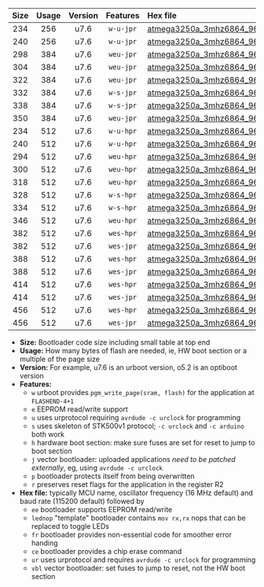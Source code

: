|Size|Usage|Version|Features|Hex file|
|:-:|:-:|:-:|:-:|:--|
|234|256|u7.6|`w-u-jpr`|[atmega3250a_3mhz6864_9600bps_ur_vbl.hex](https://raw.githubusercontent.com/stefanrueger/urboot/main/bootloaders/atmega3250a/fcpu_3mhz6864/9600_bps/atmega3250a_3mhz6864_9600bps_ur_vbl.hex)|
|240|256|u7.6|`w-u-jpr`|[atmega3250a_3mhz6864_9600bps_lednop_ur_vbl.hex](https://raw.githubusercontent.com/stefanrueger/urboot/main/bootloaders/atmega3250a/fcpu_3mhz6864/9600_bps/atmega3250a_3mhz6864_9600bps_lednop_ur_vbl.hex)|
|298|384|u7.6|`weu-jpr`|[atmega3250a_3mhz6864_9600bps_ee_ur_vbl.hex](https://raw.githubusercontent.com/stefanrueger/urboot/main/bootloaders/atmega3250a/fcpu_3mhz6864/9600_bps/atmega3250a_3mhz6864_9600bps_ee_ur_vbl.hex)|
|304|384|u7.6|`weu-jpr`|[atmega3250a_3mhz6864_9600bps_ee_lednop_ur_vbl.hex](https://raw.githubusercontent.com/stefanrueger/urboot/main/bootloaders/atmega3250a/fcpu_3mhz6864/9600_bps/atmega3250a_3mhz6864_9600bps_ee_lednop_ur_vbl.hex)|
|322|384|u7.6|`weu-jpr`|[atmega3250a_3mhz6864_9600bps_ee_lednop_fr_ur_vbl.hex](https://raw.githubusercontent.com/stefanrueger/urboot/main/bootloaders/atmega3250a/fcpu_3mhz6864/9600_bps/atmega3250a_3mhz6864_9600bps_ee_lednop_fr_ur_vbl.hex)|
|332|384|u7.6|`w-s-jpr`|[atmega3250a_3mhz6864_9600bps_vbl.hex](https://raw.githubusercontent.com/stefanrueger/urboot/main/bootloaders/atmega3250a/fcpu_3mhz6864/9600_bps/atmega3250a_3mhz6864_9600bps_vbl.hex)|
|338|384|u7.6|`w-s-jpr`|[atmega3250a_3mhz6864_9600bps_lednop_vbl.hex](https://raw.githubusercontent.com/stefanrueger/urboot/main/bootloaders/atmega3250a/fcpu_3mhz6864/9600_bps/atmega3250a_3mhz6864_9600bps_lednop_vbl.hex)|
|350|384|u7.6|`weu-jpr`|[atmega3250a_3mhz6864_9600bps_ee_lednop_fr_ce_ur_vbl.hex](https://raw.githubusercontent.com/stefanrueger/urboot/main/bootloaders/atmega3250a/fcpu_3mhz6864/9600_bps/atmega3250a_3mhz6864_9600bps_ee_lednop_fr_ce_ur_vbl.hex)|
|234|512|u7.6|`w-u-hpr`|[atmega3250a_3mhz6864_9600bps_ur.hex](https://raw.githubusercontent.com/stefanrueger/urboot/main/bootloaders/atmega3250a/fcpu_3mhz6864/9600_bps/atmega3250a_3mhz6864_9600bps_ur.hex)|
|240|512|u7.6|`w-u-hpr`|[atmega3250a_3mhz6864_9600bps_lednop_ur.hex](https://raw.githubusercontent.com/stefanrueger/urboot/main/bootloaders/atmega3250a/fcpu_3mhz6864/9600_bps/atmega3250a_3mhz6864_9600bps_lednop_ur.hex)|
|294|512|u7.6|`weu-hpr`|[atmega3250a_3mhz6864_9600bps_ee_ur.hex](https://raw.githubusercontent.com/stefanrueger/urboot/main/bootloaders/atmega3250a/fcpu_3mhz6864/9600_bps/atmega3250a_3mhz6864_9600bps_ee_ur.hex)|
|300|512|u7.6|`weu-hpr`|[atmega3250a_3mhz6864_9600bps_ee_lednop_ur.hex](https://raw.githubusercontent.com/stefanrueger/urboot/main/bootloaders/atmega3250a/fcpu_3mhz6864/9600_bps/atmega3250a_3mhz6864_9600bps_ee_lednop_ur.hex)|
|318|512|u7.6|`weu-hpr`|[atmega3250a_3mhz6864_9600bps_ee_lednop_fr_ur.hex](https://raw.githubusercontent.com/stefanrueger/urboot/main/bootloaders/atmega3250a/fcpu_3mhz6864/9600_bps/atmega3250a_3mhz6864_9600bps_ee_lednop_fr_ur.hex)|
|328|512|u7.6|`w-s-hpr`|[atmega3250a_3mhz6864_9600bps.hex](https://raw.githubusercontent.com/stefanrueger/urboot/main/bootloaders/atmega3250a/fcpu_3mhz6864/9600_bps/atmega3250a_3mhz6864_9600bps.hex)|
|334|512|u7.6|`w-s-hpr`|[atmega3250a_3mhz6864_9600bps_lednop.hex](https://raw.githubusercontent.com/stefanrueger/urboot/main/bootloaders/atmega3250a/fcpu_3mhz6864/9600_bps/atmega3250a_3mhz6864_9600bps_lednop.hex)|
|346|512|u7.6|`weu-hpr`|[atmega3250a_3mhz6864_9600bps_ee_lednop_fr_ce_ur.hex](https://raw.githubusercontent.com/stefanrueger/urboot/main/bootloaders/atmega3250a/fcpu_3mhz6864/9600_bps/atmega3250a_3mhz6864_9600bps_ee_lednop_fr_ce_ur.hex)|
|382|512|u7.6|`wes-hpr`|[atmega3250a_3mhz6864_9600bps_ee.hex](https://raw.githubusercontent.com/stefanrueger/urboot/main/bootloaders/atmega3250a/fcpu_3mhz6864/9600_bps/atmega3250a_3mhz6864_9600bps_ee.hex)|
|382|512|u7.6|`wes-jpr`|[atmega3250a_3mhz6864_9600bps_ee_vbl.hex](https://raw.githubusercontent.com/stefanrueger/urboot/main/bootloaders/atmega3250a/fcpu_3mhz6864/9600_bps/atmega3250a_3mhz6864_9600bps_ee_vbl.hex)|
|388|512|u7.6|`wes-hpr`|[atmega3250a_3mhz6864_9600bps_ee_lednop.hex](https://raw.githubusercontent.com/stefanrueger/urboot/main/bootloaders/atmega3250a/fcpu_3mhz6864/9600_bps/atmega3250a_3mhz6864_9600bps_ee_lednop.hex)|
|388|512|u7.6|`wes-jpr`|[atmega3250a_3mhz6864_9600bps_ee_lednop_vbl.hex](https://raw.githubusercontent.com/stefanrueger/urboot/main/bootloaders/atmega3250a/fcpu_3mhz6864/9600_bps/atmega3250a_3mhz6864_9600bps_ee_lednop_vbl.hex)|
|414|512|u7.6|`wes-hpr`|[atmega3250a_3mhz6864_9600bps_ee_lednop_fr.hex](https://raw.githubusercontent.com/stefanrueger/urboot/main/bootloaders/atmega3250a/fcpu_3mhz6864/9600_bps/atmega3250a_3mhz6864_9600bps_ee_lednop_fr.hex)|
|414|512|u7.6|`wes-jpr`|[atmega3250a_3mhz6864_9600bps_ee_lednop_fr_vbl.hex](https://raw.githubusercontent.com/stefanrueger/urboot/main/bootloaders/atmega3250a/fcpu_3mhz6864/9600_bps/atmega3250a_3mhz6864_9600bps_ee_lednop_fr_vbl.hex)|
|456|512|u7.6|`wes-hpr`|[atmega3250a_3mhz6864_9600bps_ee_lednop_fr_ce.hex](https://raw.githubusercontent.com/stefanrueger/urboot/main/bootloaders/atmega3250a/fcpu_3mhz6864/9600_bps/atmega3250a_3mhz6864_9600bps_ee_lednop_fr_ce.hex)|
|456|512|u7.6|`wes-jpr`|[atmega3250a_3mhz6864_9600bps_ee_lednop_fr_ce_vbl.hex](https://raw.githubusercontent.com/stefanrueger/urboot/main/bootloaders/atmega3250a/fcpu_3mhz6864/9600_bps/atmega3250a_3mhz6864_9600bps_ee_lednop_fr_ce_vbl.hex)|

- **Size:** Bootloader code size including small table at top end
- **Usage:** How many bytes of flash are needed, ie, HW boot section or a multiple of the page size
- **Version:** For example, u7.6 is an urboot version, o5.2 is an optiboot version
- **Features:**
  + `w` urboot provides `pgm_write_page(sram, flash)` for the application at `FLASHEND-4+1`
  + `e` EEPROM read/write support
  + `u` uses urprotocol requiring `avrdude -c urclock` for programming
  + `s` uses skeleton of STK500v1 protocol; `-c urclock` and `-c arduino` both work
  + `h` hardware boot section: make sure fuses are set for reset to jump to boot section
  + `j` vector bootloader: uploaded applications *need to be patched externally*, eg, using `avrdude -c urclock`
  + `p` bootloader protects itself from being overwritten
  + `r` preserves reset flags for the application in the register R2
- **Hex file:** typically MCU name, oscillator frequency (16 MHz default) and baud rate (115200 default) followed by
  + `ee` bootloader supports EEPROM read/write
  + `lednop` "template" bootloader contains `mov rx,rx` nops that can be replaced to toggle LEDs
  + `fr` bootloader provides non-essential code for smoother error handing
  + `ce` bootloader provides a chip erase command
  + `ur` uses urprotocol and requires `avrdude -c urclock` for programming
  + `vbl` vector bootloader: set fuses to jump to reset, not the HW boot section
